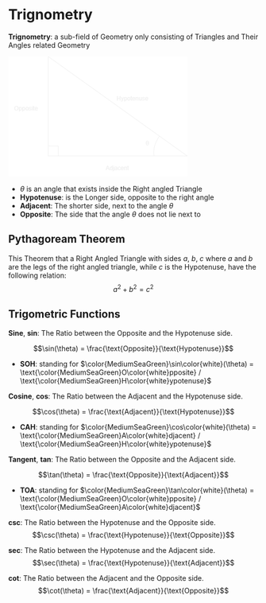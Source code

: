 # Trignometry
**Trignometry**: a sub-field of Geometry only consisting of Triangles and Their Angles related Geometry

![](./img/shapes/right_triangle.png)

- $\theta$ is an angle that exists inside the Right angled Triangle
- **Hypotenuse**: is the Longer side, opposite to the right angle
- **Adjacent**: The shorter side, next to the angle $\theta$
- **Opposite**: The side that the angle $\theta$ does not lie next to

## Pythagoream Theorem
This Theorem that a Right Angled Triangle with sides $a$, $b$, $c$ where $a$ and $b$ are the legs of the right angled triangle, while $c$ is the Hypotenuse, have the following relation:
$$
a^2 + b^2 = c^2
$$

<!-- ![](./img/shapes/right_triangle_abc_squared.png) -->

## Trigometric Functions

**Sine**, **sin**: The Ratio between the Opposite and the Hypotenuse side.


$$\sin(\theta) = \frac{\text{Opposite}}{\text{Hypotenuse}}$$

- **SOH**: standing for $\color{MediumSeaGreen}\sin\color{white}(\theta) = \text{\color{MediumSeaGreen}O\color{white}pposite} / \text{\color{MediumSeaGreen}H\color{white}ypotenuse}$

**Cosine**, **cos**: The Ratio between the Adjacent and the Hypotenuse side.


$$\cos(\theta) = \frac{\text{Adjacent}}{\text{Hypotenuse}}$$

- **CAH**: standing for $\color{MediumSeaGreen}\cos\color{white}(\theta) = \text{\color{MediumSeaGreen}A\color{white}djacent} / \text{\color{MediumSeaGreen}H\color{white}ypotenuse}$

**Tangent**, **tan**: The Ratio between the Opposite and the Adjacent side.

$$\tan(\theta) = \frac{\text{Opposite}}{\text{Adjacent}}$$


- **TOA**: standing for $\color{MediumSeaGreen}\tan\color{white}(\theta) = \text{\color{MediumSeaGreen}O\color{white}pposite} / \text{\color{MediumSeaGreen}A\color{white}djacent}$


**csc**: The Ratio between the Hypotenuse and the Opposite side.
$$\csc(\theta) = \frac{\text{Hypotenuse}}{\text{Opposite}}$$

**sec**: The Ratio between the Hypotenuse and the Adjacent side.
$$\sec(\theta) = \frac{\text{Hypotenuse}}{\text{Adjacent}}$$

**cot**: The Ratio between the Adjacent and the Opposite side.
$$\cot(\theta) = \frac{\text{Adjacent}}{\text{Opposite}}$$
